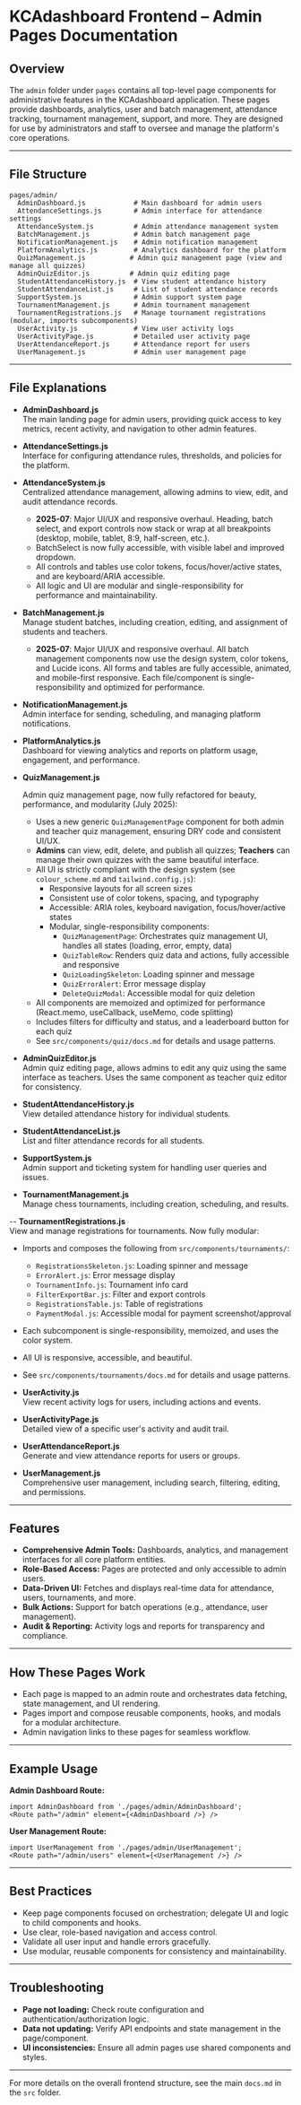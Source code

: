 # KCAdashboard Frontend – Admin Pages Documentation

## Overview

The `admin` folder under `pages` contains all top-level page components for administrative features in the KCAdashboard application. These pages provide dashboards, analytics, user and batch management, attendance tracking, tournament management, support, and more. They are designed for use by administrators and staff to oversee and manage the platform's core operations.

---

## File Structure

```
pages/admin/
  AdminDashboard.js            # Main dashboard for admin users
  AttendanceSettings.js        # Admin interface for attendance settings
  AttendanceSystem.js          # Admin attendance management system
  BatchManagement.js           # Admin batch management page
  NotificationManagement.js    # Admin notification management
  PlatformAnalytics.js         # Analytics dashboard for the platform
  QuizManagement.js           # Admin quiz management page (view and manage all quizzes)
  AdminQuizEditor.js          # Admin quiz editing page
  StudentAttendanceHistory.js  # View student attendance history
  StudentAttendanceList.js     # List of student attendance records
  SupportSystem.js             # Admin support system page
  TournamentManagement.js      # Admin tournament management
  TournamentRegistrations.js   # Manage tournament registrations (modular, imports subcomponents)
  UserActivity.js              # View user activity logs
  UserActivityPage.js          # Detailed user activity page
  UserAttendanceReport.js      # Attendance report for users
  UserManagement.js            # Admin user management page
```

---

## File Explanations

- **AdminDashboard.js**  
  The main landing page for admin users, providing quick access to key metrics, recent activity, and navigation to other admin features.

- **AttendanceSettings.js**  
  Interface for configuring attendance rules, thresholds, and policies for the platform.

- **AttendanceSystem.js**  
  Centralized attendance management, allowing admins to view, edit, and audit attendance records.
  - **2025-07**: Major UI/UX and responsive overhaul. Heading, batch select, and export controls now stack or wrap at all breakpoints (desktop, mobile, tablet, 8:9, half-screen, etc.).
  - BatchSelect is now fully accessible, with visible label and improved dropdown.
  - All controls and tables use color tokens, focus/hover/active states, and are keyboard/ARIA accessible.
  - All logic and UI are modular and single-responsibility for performance and maintainability.


- **BatchManagement.js**  
  Manage student batches, including creation, editing, and assignment of students and teachers.
  - **2025-07**: Major UI/UX and responsive overhaul. All batch management components now use the design system, color tokens, and Lucide icons. All forms and tables are fully accessible, animated, and mobile-first responsive. Each file/component is single-responsibility and optimized for performance.

- **NotificationManagement.js**  
  Admin interface for sending, scheduling, and managing platform notifications.

- **PlatformAnalytics.js**  
  Dashboard for viewing analytics and reports on platform usage, engagement, and performance.

- **QuizManagement.js**  

  Admin quiz management page, now fully refactored for beauty, performance, and modularity (July 2025):
  - Uses a new generic `QuizManagementPage` component for both admin and teacher quiz management, ensuring DRY code and consistent UI/UX.
  - **Admins** can view, edit, delete, and publish all quizzes; **Teachers** can manage their own quizzes with the same beautiful interface.
  - All UI is strictly compliant with the design system (see `colour_scheme.md` and `tailwind.config.js`):
    - Responsive layouts for all screen sizes
    - Consistent use of color tokens, spacing, and typography
    - Accessible: ARIA roles, keyboard navigation, focus/hover/active states
    - Modular, single-responsibility components:
      - `QuizManagementPage`: Orchestrates quiz management UI, handles all states (loading, error, empty, data)
      - `QuizTableRow`: Renders quiz data and actions, fully accessible and responsive
      - `QuizLoadingSkeleton`: Loading spinner and message
      - `QuizErrorAlert`: Error message display
      - `DeleteQuizModal`: Accessible modal for quiz deletion
  - All components are memoized and optimized for performance (React.memo, useCallback, useMemo, code splitting)
  - Includes filters for difficulty and status, and a leaderboard button for each quiz
  - See `src/components/quiz/docs.md` for details and usage patterns.

- **AdminQuizEditor.js**  
  Admin quiz editing page, allows admins to edit any quiz using the same interface as teachers. Uses the same component as teacher quiz editor for consistency.

- **StudentAttendanceHistory.js**  
  View detailed attendance history for individual students.

- **StudentAttendanceList.js**  
  List and filter attendance records for all students.

- **SupportSystem.js**  
  Admin support and ticketing system for handling user queries and issues.

- **TournamentManagement.js**  
  Manage chess tournaments, including creation, scheduling, and results.

-- **TournamentRegistrations.js**  
  View and manage registrations for tournaments. Now fully modular:
  - Imports and composes the following from `src/components/tournaments/`:
    - `RegistrationsSkeleton.js`: Loading spinner and message
    - `ErrorAlert.js`: Error message display
    - `TournamentInfo.js`: Tournament info card
    - `FilterExportBar.js`: Filter and export controls
    - `RegistrationsTable.js`: Table of registrations
    - `PaymentModal.js`: Accessible modal for payment screenshot/approval
  - Each subcomponent is single-responsibility, memoized, and uses the color system.
  - All UI is responsive, accessible, and beautiful.
  - See `src/components/tournaments/docs.md` for details and usage patterns.

- **UserActivity.js**  
  View recent activity logs for users, including actions and events.

- **UserActivityPage.js**  
  Detailed view of a specific user's activity and audit trail.

- **UserAttendanceReport.js**  
  Generate and view attendance reports for users or groups.

- **UserManagement.js**  
  Comprehensive user management, including search, filtering, editing, and permissions.

---

## Features

- **Comprehensive Admin Tools:** Dashboards, analytics, and management interfaces for all core platform entities.
- **Role-Based Access:** Pages are protected and only accessible to admin users.
- **Data-Driven UI:** Fetches and displays real-time data for attendance, users, tournaments, and more.
- **Bulk Actions:** Support for batch operations (e.g., attendance, user management).
- **Audit & Reporting:** Activity logs and reports for transparency and compliance.

---

## How These Pages Work

- Each page is mapped to an admin route and orchestrates data fetching, state management, and UI rendering.
- Pages import and compose reusable components, hooks, and modals for a modular architecture.
- Admin navigation links to these pages for seamless workflow.

---

## Example Usage

**Admin Dashboard Route:**
```
import AdminDashboard from './pages/admin/AdminDashboard';
<Route path="/admin" element={<AdminDashboard />} />
```

**User Management Route:**
```
import UserManagement from './pages/admin/UserManagement';
<Route path="/admin/users" element={<UserManagement />} />
```

---

## Best Practices

- Keep page components focused on orchestration; delegate UI and logic to child components and hooks.
- Use clear, role-based navigation and access control.
- Validate all user input and handle errors gracefully.
- Use modular, reusable components for consistency and maintainability.

---

## Troubleshooting

- **Page not loading:** Check route configuration and authentication/authorization logic.
- **Data not updating:** Verify API endpoints and state management in the page/component.
- **UI inconsistencies:** Ensure all admin pages use shared components and styles.

---

For more details on the overall frontend structure, see the main `docs.md` in the `src` folder.
